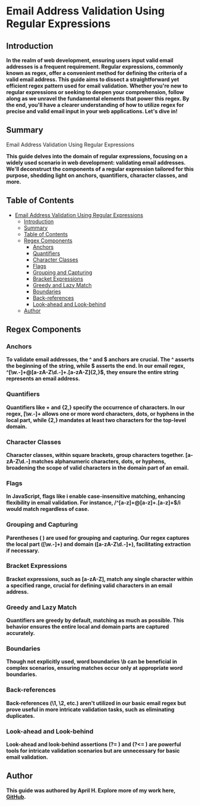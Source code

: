 # Email Address Validation Using Regular Expressions

## Introduction

**In the realm of web development, ensuring users input valid email addresses is a frequent requirement. Regular expressions, commonly known as regex, offer a convenient method for defining the criteria of a valid email address. This guide aims to dissect a straightforward yet efficient regex pattern used for email validation. Whether you're new to regular expressions or seeking to deepen your comprehension, follow along as we unravel the fundamental elements that power this regex. By the end, you'll have a clearer understanding of how to utilize regex for precise and valid email input in your web applications. Let's dive in!**

## Summary

Email Address Validation Using Regular Expressions

**This guide delves into the domain of regular expressions, focusing on a widely used scenario in web development: validating email addresses. We'll deconstruct the components of a regular expression tailored for this purpose, shedding light on anchors, quantifiers, character classes, and more.**

## Table of Contents

- [Email Address Validation Using Regular Expressions](#email-address-validation-using-regular-expressions)
  - [Introduction](#introduction)
  - [Summary](#summary)
  - [Table of Contents](#table-of-contents)
  - [Regex Components](#regex-components)
    - [Anchors](#anchors)
    - [Quantifiers](#quantifiers)
    - [Character Classes](#character-classes)
    - [Flags](#flags)
    - [Grouping and Capturing](#grouping-and-capturing)
    - [Bracket Expressions](#bracket-expressions)
    - [Greedy and Lazy Match](#greedy-and-lazy-match)
    - [Boundaries](#boundaries)
    - [Back-references](#back-references)
    - [Look-ahead and Look-behind](#look-ahead-and-look-behind)
  - [Author](#author)

## Regex Components

### Anchors

**To validate email addresses, the ^ and $ anchors are crucial. The ^ asserts the beginning of the string, while $ asserts the end. In our email regex, ^[\w.-]+@[a-zA-Z\d.-]+\.[a-zA-Z]{2,}$, they ensure the entire string represents an email address.**

### Quantifiers

**Quantifiers like + and {2,} specify the occurrence of characters. In our regex, [\w.-]+ allows one or more word characters, dots, or hyphens in the local part, while {2,} mandates at least two characters for the top-level domain.**

### Character Classes

**Character classes, within square brackets, group characters together. [a-zA-Z\d.-] matches alphanumeric characters, dots, or hyphens, broadening the scope of valid characters in the domain part of an email.**

### Flags

**In JavaScript, flags like i enable case-insensitive matching, enhancing flexibility in email validation. For instance, /^[a-z]+@[a-z]+\.[a-z]+$/i would match regardless of case.**

### Grouping and Capturing

**Parentheses ( ) are used for grouping and capturing. Our regex captures the local part ([\w.-]+) and domain ([a-zA-Z\d.-]+), facilitating extraction if necessary.**

### Bracket Expressions

**Bracket expressions, such as [a-zA-Z], match any single character within a specified range, crucial for defining valid characters in an email address.**

### Greedy and Lazy Match

**Quantifiers are greedy by default, matching as much as possible. This behavior ensures the entire local and domain parts are captured accurately.**

### Boundaries

**Though not explicitly used, word boundaries \b can be beneficial in complex scenarios, ensuring matches occur only at appropriate word boundaries.**

### Back-references

**Back-references (\1, \2, etc.) aren't utilized in our basic email regex but prove useful in more intricate validation tasks, such as eliminating duplicates.**

### Look-ahead and Look-behind

**Look-ahead and look-behind assertions (?= ) and (?<= ) are powerful tools for intricate validation scenarios but are unnecessary for basic email validation.**

## Author

**This guide was authored by April H. Explore more of my work here, [GitHub](https://github.com/April00h).**
